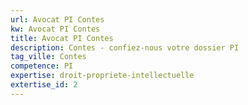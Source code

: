 ```yaml
---
url: Avocat PI Contes
kw: Avocat PI Contes
title: Avocat PI Contes
description: Contes - confiez-nous votre dossier PI
tag_ville: Contes
competence: PI
expertise: droit-propriete-intellectuelle
extertise_id: 2
---
```

